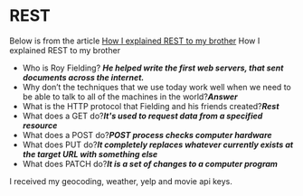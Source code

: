 # REST

Below is from the article [How I explained REST to my brother](https://gist.github.com/brookr/5977550)
How I explained REST to my brother
- Who is Roy Fielding? ***He helped write the first web servers, that sent documents across the internet.***
- Why don’t the techniques that we use today work well when we need to be able to talk to all of the machines in the world?***Answer***
- What is the HTTP protocol that Fielding and his friends created?***Rest***
- What does a GET do?***It's used to request data from a specified resource***
- What does a POST do?***POST process checks computer hardware***
- What does PUT do?***It completely replaces whatever currently exists at the target URL with something else***
- What does PATCH do?***It is a set of changes to a computer program***

I received my geocoding, weather, yelp and movie api keys.
